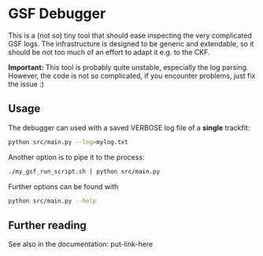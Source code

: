 # GSF Debugger

This is a (not so) tiny tool that should ease inspecting the very complicated GSF logs.
The infrastructure is designed to be generic and extendable, so it should be not too much of an effort to adapt it e.g. to the CKF.

**Important:** This tool is probably quite unstable, especially the log parsing. However, the code is not so complicated, if you encounter problems, just fix the issue :)

## Usage

The debugger can used with a saved VERBOSE log file of a **single** trackfit:
```bash
python src/main.py --log=mylog.txt
```

Another option is to pipe it to the process:
```bash
./my_gsf_run_script.sh | python src/main.py
```

Further options can be found with
```bash
python src/main.py --help
```

## Further reading

See also in the documentation: put-link-here
